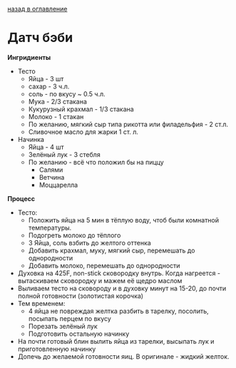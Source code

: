 [назад в оглавление](../content.md)
# Датч бэби

**Ингридиенты**
* Тесто
  * Яйца - 3 шт
  * сахар - 3 ч.л.
  * соль - по вкусу ~ 0.5 ч.л.
  * Мука - 2/3 стаканa
  * Кукурузный крахмал - 1/3 стакана
  * Молоко - 1 стакан
  * По желанию, мягкий сыр типа рикотта или филадельфия - 2 ст.л.
  * Сливочное масло для жарки 1 ст. л.
* Начинка 
  * Яйца - 4 шт
  * Зелёный лук - 3 стебля
  * По желанию - всё что положил бы на пиццу
    * Салями
    * Ветчина
    * Моццарелла

**Процесс**
* Тесто: 
  * Положить яйца на 5 мин в тёплую воду, чтоб были комнатной температуры.
  * Подогреть молоко до тёплого
  * 3 Яйца, соль взбить до желтого оттенка
  * Добавить крахмал, муку, мягкий сыр, перемешать до однородности
  * Добавить молоко, перемешать до однородности
* Духовка на 425F, non-stick сковородку внутрь. Когда нагреется - вытаскиваем сковородку и мажем её щедро маслом
* Выливаем тесто на сковороду и в духовку минут на 15-20, до почти полной готовности (золотистая корочка)
* Тем временем:
  * 4 яйца не повреждая желтка разбить в тарелку, посолить, посыпать перцем по вкусу
  * Порезать зелёный лук
  * Подготовить остальную начинку
* На почти готовый блин вылить яйца из тарелки, высыпать лук и приготовленную начинку
* Допечь до желаемой готовности яиц. В оригинале - жидкий желток.